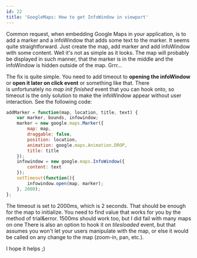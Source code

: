 ```yaml
---
id: 22
title: 'GoogleMaps: How to get InfoWindow in viewport'
---
```


Common request, when embedding Google Maps in your application, is to add a marker and a infoWindow that adds some text to the marker. It seems quite straightforward. Just create the map, add marker and add infoWindow with some content. Well it's not as simple as it looks. The map will probably be displayed in such manner, that the marker is in the middle and the infoWindow is hidden outside of the map. Grrr...

The fix is quite simple. You need to add timeout to <strong>opening the infoWindow</strong> or <strong>open it later on click event</strong> or something like that. There is unfortunately no <em>map init finished</em> event that you can hook onto, so timeout is the only solution to make the infoWindow appear without user interaction. See the following code:

```js
addMarker = function(map, location, title, text) {
    var marker, bounds, infowindow;
    marker = new google.maps.Marker({
        map: map,
        draggable: false,
        position: location,
        animation: google.maps.Animation.DROP,
        title: title
    });
    infowindow = new google.maps.InfoWindow({
        content: text
    });
    setTimeout(function(){
        infowindow.open(map, marker); 
    }, 2000);
};
```

The timeout is set to 2000ms, which is 2 seconds. That should be enough for the map to initialize. You need to find value that works for you by the method of trial&amp;error. 1500ms should work too, but I did fail with many maps on one  There is also an option to hook it on <em>tilesloaded</em> event, but that assumes you won't let your users manipulate with the map, or else it would be called on any change to the map (zoom-in, pan, etc.).

I hope it helps ;)

